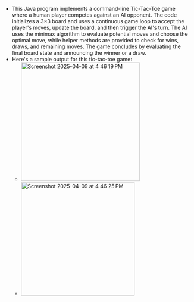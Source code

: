 - This Java program implements a command-line Tic-Tac-Toe game where a human player competes against an AI opponent. The code initializes a 3×3 board and uses a continuous game loop to accept the player's moves, update the board, and then trigger the AI's turn. The AI uses the minimax algorithm to evaluate potential moves and choose the optimal move, while helper methods are provided to check for wins, draws, and remaining moves. The game concludes by evaluating the final board state and announcing the winner or a draw.
- Here's a sample output for this tic-tac-toe game:
  - <img width="319" alt="Screenshot 2025-04-09 at 4 46 19 PM" src="https://github.com/user-attachments/assets/bce60184-0cb4-446f-8671-bec5b1cd4655" />
  - <img width="305" alt="Screenshot 2025-04-09 at 4 46 25 PM" src="https://github.com/user-attachments/assets/b2ffb2cd-7854-4f2c-8690-56668bcb7f6e" />
